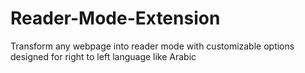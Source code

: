 # Reader-Mode-Extension
Transform any webpage into reader mode with customizable options designed for right to left language like Arabic
